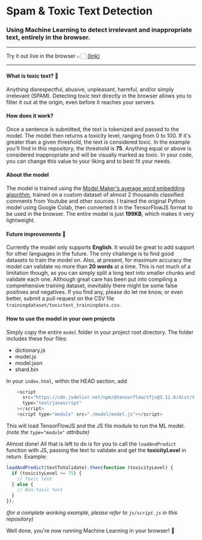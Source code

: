 # Spam & Toxic Text Detection

### Using Machine Learning to detect irrelevant and inappropriate text, entirely in the browser.

---

Try it out live in the browser 👉🏻 [(link)](https://francesconatali.com/personalprojects/ML/toxic-text-detection/)

---

#### What is toxic text? 🤬

Anything disrespectful, abusive, unpleasant, harmful, and/or simply irrelevant (SPAM). Detecting toxic text directly in the browser allows you to filter it out at the origin, even before it reaches your servers.

#### How does it work?

Once a sentence is submitted, the text is tokenized and passed to the model. The model then returns a toxicity level, ranging from 0 to 100. If it's greater than a given threshold, the text is considered toxic. In the example you'll find in this repository, the threshold is **75**. Anything equal or above is considered inappropriate and will be visually marked as toxic. In your code, you can change this value to your liking and to best fit your needs.

#### About the model

The model is trained using the [Model Maker's average word embedding algorithm](https://www.tensorflow.org/lite/models/modify/model_maker/text_classification), trained on a custom dataset of almost 2 thousands classified comments from Youtube and other sources. I trained the original Python model using Google Colab, then converted it in the TensorFlowJS format to be used in the browser. The entire model is just **199KB**, which makes it very lightweight.

#### Future improvements 🚀

Currently the model only supports **English**. It would be great to add support for other languages in the future. The only challenge is to find good datasets to train the model on. Also, at present, for maximum accuracy the model can validate no more than **20 words** at a time. This is not much of a limitation though, as you can simply split a long text into smaller chunks and validate each one. Although great care has been put into compiling a comprehensive training dataset, inevitably there might be some false positives and negatives. If you find any, please do let me know, or even better, submit a pull request on the CSV file `trainingdataset/toxictext_trainingdata.csv`.

#### How to use the model in your own projects

Simply copy the entire `model` folder in your project root directory. The folder includes these four files:

- dictionary.js
- model.js
- model.json
- shard.bin

In your `index.html`, within the HEAD section, add

```js
    <script
      src="https://cdn.jsdelivr.net/npm/@tensorflow/tfjs@3.11.0/dist/tf.min.js"
      type="text/javascript"
    ></script>
    <script type="module" src="./model/model.js"></script>
```

This will load TensorFlowJS and the JS file module to run the ML model. _(note the `type="module"` attribute)_

Almost done! All that is left to do is for you to call the `loadAndPredict` function with JS, passing the text to validate and get the **toxicityLevel** in return. Example:

```js
loadAndPredict(textToValidate).then(function (toxicityLevel) {
  if (toxicityLevel >= 75) {
    // Toxic text
  } else {
    // Non-toxic text
  }
});
```

_(for a complete working example, please refer to `js/script.js` in this repository)_

Well done, you're now running Machine Learning in your browser! 👏
